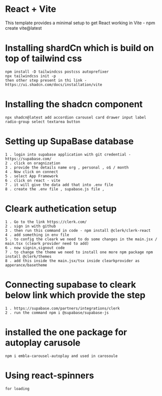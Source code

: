 # React + Vite

This template provides a minimal setup to get React working in Vite - npm create vite@latest

# Installing shardCn which is build on top of tailwind css

```
npm install -D tailwindcss postcss autoprefixer
npx tailwindcss init -p
then other step present in thi link - https://ui.shadcn.com/docs/installation/vite
```

# Installing the shadcn component

```
npx shadcn@latest add accordion carousel card drawer input label radio-group select textarea button
```

# Setting up SupaBase database

```
1 . login into supabase application with git credential -https://supabase.com/
2 . click on oragnization
3 . provide the details name org , personal , o$ / month
4 . Now click on connect
5 . select App Framework
6 . click on react - vite
7 . it will give the data add that into .env file
8 . create the .env file , supabase.js file ,
```

# Cleark authetication setup

```
1 . Go to the link https://clerk.com/
2 . sign in with github
3 . then run this command in code - npm install @clerk/clerk-react
4 . add something in env file
5 . to config the cleark we need to do some changes in the main.jsx / main.tsx (cleark provider need to add)
6 . now signin,signout code
7 . to change the theme we need to install one more npm package npm install @clerk/themes
8 . add this inside the main.jsx/tsx inside clearkprovider as apperance/basetheme
```

# Connecting supabase to cleark below link which provide the step

```
1 . https://supabase.com/partners/integrations/clerk
2 . run the command npm i @supabase/supabase-js
```

# installed the one package for autoplay carusole

```
npm i embla-carousel-autoplay and used in carosoule
```
# Using react-spinners
```
for loading 
```
